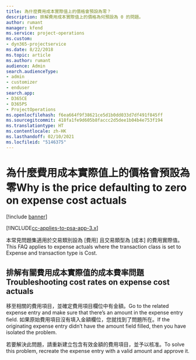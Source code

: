 ```yaml
---
title: 為什麼費用成本實際值上的價格會預設為零？
description: 排解費用成本實際值上的價格為何預設為 0 的問題。
author: rumant
manager: kfend
ms.service: project-operations
ms.custom:
- dyn365-projectservice
ms.date: 8/22/2018
ms.topic: article
ms.author: rumant
audience: Admin
search.audienceType:
- admin
- customizer
- enduser
search.app:
- D365CE
- D365PS
- ProjectOperations
ms.openlocfilehash: f6ea664f9f38621ce5d1b0dd033d7df491f845ff
ms.sourcegitcommit: 418fa1fe9d605b8faccc2d5dee1b04b4e753f194
ms.translationtype: HT
ms.contentlocale: zh-HK
ms.lasthandoff: 02/10/2021
ms.locfileid: "5146375"
---
```

# <a name="why-is-the-price-defaulting-to-zero-on-expense-cost-actuals"></a><span data-ttu-id="1ca5e-103">為什麼費用成本實際值上的價格會預設為零</span><span class="sxs-lookup"><span data-stu-id="1ca5e-103">Why is the price defaulting to zero on expense cost actuals</span></span>

[!include [banner](../includes/psa-now-project-operations.md)]

[!INCLUDE[cc-applies-to-psa-app-3.x](../includes/cc-applies-to-psa-app-3x.md)]

<span data-ttu-id="1ca5e-104">本常見問題集適用於交易類別設為 [費用] 且交易類型為 [成本] 的費用實際值。</span><span class="sxs-lookup"><span data-stu-id="1ca5e-104">This FAQ applies to expense actuals where the transaction class is set to Expense and transaction type is Cost.</span></span>

## <a name="troubleshooting-cost-rates-on-expense-cost-actuals"></a><span data-ttu-id="1ca5e-105">排解有關費用成本實際值的成本費率問題</span><span class="sxs-lookup"><span data-stu-id="1ca5e-105">Troubleshooting cost rates on expense cost actuals</span></span>

<span data-ttu-id="1ca5e-106">移至相關的費用項目，並確定費用項目欄位中有金額。</span><span class="sxs-lookup"><span data-stu-id="1ca5e-106">Go to the related expense entry and make sure that there’s an amount in the expense entry field.</span></span> <span data-ttu-id="1ca5e-107">如果原始費用項目沒有填入金額欄位，您就找到了問題所在。</span><span class="sxs-lookup"><span data-stu-id="1ca5e-107">If the originating expense entry didn’t have the amount field filled, then you have isolated the problem.</span></span>
 
<span data-ttu-id="1ca5e-108">若要解決此問題，請重新建立包含有效金額的費用項目，並予以核准。</span><span class="sxs-lookup"><span data-stu-id="1ca5e-108">To solve this problem, recreate the expense entry with a valid amount and approve it.</span></span>
